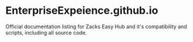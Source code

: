 # EnterpriseExpeience.github.io
Official documentation listing for Zacks Easy Hub and it's compatibility and scripts, including all source code.
